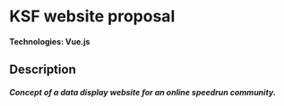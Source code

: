 # KSF website proposal

#### Technologies: Vue.js

## Description
##### Concept of a data display website for an online speedrun community.

